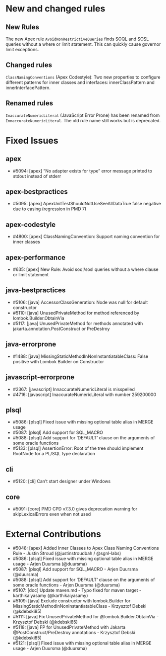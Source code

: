 # New and changed rules

## New Rules

The new Apex rule `AvoidNonRestrictiveQueries` finds SOQL and SOSL queries without a where or limit statement. This can quickly cause governor limit exceptions.

## Changed rules

`ClassNamingConventions` (Apex Codestyle): Two new properties to configure different patterns for inner classes and interfaces: innerClassPattern and innerInterfacePattern.

## Renamed rules

`InaccurateNumericLiteral` (JavaScript Error Prone) has been renamed from `InnaccurateNumericLiteral`. The old rule name still works but is deprecated.

# Fixed Issues

## apex
- #5094: [apex] “No adapter exists for type” error message printed to stdout instead of stderr

## apex-bestpractices
- #5095: [apex] ApexUnitTestShouldNotUseSeeAllDataTrue false negative due to casing (regression in PMD 7)

## apex-codestyle
- #4800: [apex] ClassNamingConvention: Support naming convention for inner classes

## apex-performance
- #635: [apex] New Rule: Avoid soql/sosl queries without a where clause or limit statement

## java-bestpractices
- #5106: [java] AccessorClassGeneration: Node was null for default constructor
- #5110: [java] UnusedPrivateMethod for method referenced by lombok.Builder.ObtainVia
- #5117: [java] UnusedPrivateMethod for methods annotated with jakarta.annotation.PostConstruct or PreDestroy

## java-errorprone
- #1488: [java] MissingStaticMethodInNonInstantiatableClass: False positive with Lombok Builder on Constructor

## javascript-errorprone
- #2367: [javascript] InnaccurateNumericLiteral is misspelled
- #4716: [javascript] InaccurateNumericLiteral with number 259200000

## plsql
- #5086: [plsql] Fixed issue with missing optional table alias in MERGE usage
- #5087: [plsql] Add support for SQL_MACRO
- #5088: [plsql] Add support for ‘DEFAULT’ clause on the arguments of some oracle functions
- #5133: [plsql] AssertionError: Root of the tree should implement RootNode for a PL/SQL type declaration

## cli
- #5120: [cli] Can’t start designer under Windows

## core
- #5091: [core] PMD CPD v7.3.0 gives deprecation warning for skipLexicalErrors even when not used

# External Contributions

- #5048: [apex] Added Inner Classes to Apex Class Naming Conventions Rule - Justin Stroud (@justinstroudbah / @sgnl-labs)
- #5086: [plsql] Fixed issue with missing optional table alias in MERGE usage - Arjen Duursma (@duursma)
- #5087: [plsql] Add support for SQL_MACRO - Arjen Duursma (@duursma)
- #5088: [plsql] Add support for ‘DEFAULT’ clause on the arguments of some oracle functions - Arjen Duursma (@duursma)
- #5107: [doc] Update maven.md - Typo fixed for maven target - karthikaiyasamy (@karthikaiyasamy)
- #5109: [java] Exclude constructor with lombok.Builder for MissingStaticMethodInNonInstantiatableClass - Krzysztof Debski (@kdebski85)
- #5111: [java] Fix UnusedPrivateMethod for @lombok.Builder.ObtainVia - Krzysztof Debski (@kdebski85)
- #5118: [java] FP for UnusedPrivateMethod with Jakarta @PostConstruct/PreDestroy annotations - Krzysztof Debski (@kdebski85)
- #5121: [plsql] Fixed issue with missing optional table alias in MERGE usage - Arjen Duursma (@duursma)
